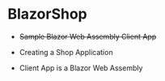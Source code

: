 # BlazorShop

* <strike>Sample Blazor Web Assembly Client App</strike>

* Creating a Shop Application
* Client App is a Blazor Web Assembly

